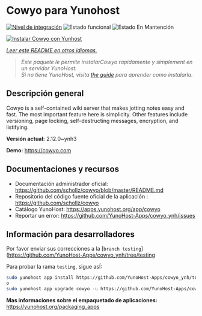<!--
Este archivo README esta generado automaticamente<https://github.com/YunoHost/apps/tree/master/tools/readme_generator>
No se debe editar a mano.
-->

# Cowyo para Yunohost

[![Nivel de integración](https://dash.yunohost.org/integration/cowyo.svg)](https://dash.yunohost.org/appci/app/cowyo) ![Estado funcional](https://ci-apps.yunohost.org/ci/badges/cowyo.status.svg) ![Estado En Mantención](https://ci-apps.yunohost.org/ci/badges/cowyo.maintain.svg)

[![Instalar Cowyo con Yunhost](https://install-app.yunohost.org/install-with-yunohost.svg)](https://install-app.yunohost.org/?app=cowyo)

*[Leer este README en otros idiomas.](./ALL_README.md)*

> *Este paquete le permite instalarCowyo rapidamente y simplement en un servidor YunoHost.*  
> *Si no tiene YunoHost, visita [the guide](https://yunohost.org/install) para aprender como instalarla.*

## Descripción general

Cowyo is a self-contained wiki server that makes jotting notes easy and fast. The most important feature here is simplicity. Other features include versioning, page locking, self-destructing messages, encryption, and listifying.


**Versión actual:** 2.12.0~ynh3

**Demo:** <https://cowyo.com>
## Documentaciones y recursos

- Documentación administrador oficial: <https://github.com/schollz/cowyo/blob/master/README.md>
- Repositorio del código fuente oficial de la aplicación : <https://github.com/schollz/cowyo>
- Catálogo YunoHost: <https://apps.yunohost.org/app/cowyo>
- Reportar un error: <https://github.com/YunoHost-Apps/cowyo_ynh/issues>

## Información para desarrolladores

Por favor enviar sus correcciones a la [`branch testing`](https://github.com/YunoHost-Apps/cowyo_ynh/tree/testing

Para probar la rama `testing`, sigue asÍ:

```bash
sudo yunohost app install https://github.com/YunoHost-Apps/cowyo_ynh/tree/testing --debug
o
sudo yunohost app upgrade cowyo -u https://github.com/YunoHost-Apps/cowyo_ynh/tree/testing --debug
```

**Mas informaciones sobre el empaquetado de aplicaciones:** <https://yunohost.org/packaging_apps>
